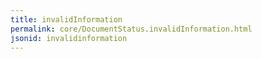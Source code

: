 ```yaml
---
title: invalidInformation
permalink: core/DocumentStatus.invalidInformation.html
jsonid: invalidinformation
---
```

